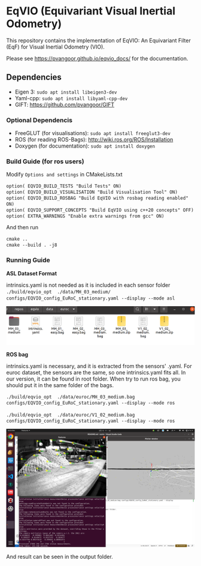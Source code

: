 # EqVIO (Equivariant Visual Inertial Odometry)

This repository contains the implementation of EqVIO: An Equivariant Filter (EqF) for Visual Inertial Odometry (VIO).

Please see https://pvangoor.github.io/eqvio_docs/ for the documentation.

## Dependencies

- Eigen 3: `sudo apt install libeigen3-dev`
- Yaml-cpp: `sudo apt install libyaml-cpp-dev`
- GIFT: https://github.com/pvangoor/GIFT

### Optional Dependencis

- FreeGLUT (for visualisations): `sudo apt install freeglut3-dev`
- ROS (for reading ROS-Bags): http://wiki.ros.org/ROS/Installation
- Doxygen (for documentation): `sudo apt install doxygen`

### Build Guide (for ros users)
Modify `Options and settings` in CMakeLists.txt
```
option( EQVIO_BUILD_TESTS "Build Tests" ON)
option( EQVIO_BUILD_VISUALISATION "Build Visualisation Tool" ON)
option( EQVIO_BUILD_ROSBAG "Build EqVIO with rosbag reading enabled" ON)
option( EQVIO_SUPPORT_CONCEPTS "Build EqVIO using c++20 concepts" OFF)
option( EXTRA_WARNINGS "Enable extra warnings from gcc" ON)
```
And then run 
```
cmake ..  
cmake --build . -j8
```

### Running Guide

**ASL Dataset Format**

intrinsics.yaml is not needed as it is included in each sensor folder	
`
./build/eqvio_opt  ./data/MH_03_medium/ configs/EQVIO_config_EuRoC_stationary.yaml --display --mode asl
`

![run](docs/intrin.png)

**ROS bag**

intrinsics.yaml is necessary, and it is extracted from the sensors' .yaml. For euroc dataset, the sensors are the same, so one intrinsics.yaml fits all. In our version, it can be found in root folder. When try to run ros bag, you should put it in the same folder of the bags.


```
./build/eqvio_opt  ./data/euroc/MH_03_medium.bag configs/EQVIO_config_EuRoC_stationary.yaml --display --mode ros

./build/eqvio_opt  ./data/euroc/V1_02_medium.bag configs/EQVIO_config_EuRoC_stationary.yaml --display --mode ros
```

![run](docs/run.png)

And result can be seen in the output folder.
  
